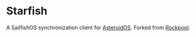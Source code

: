 # Starfish
A SailfishOS synchronization client for [AsteroidOS](http://asteroidos.org/). Forked from [Rockpool](https://github.com/abranson/rockpool).
